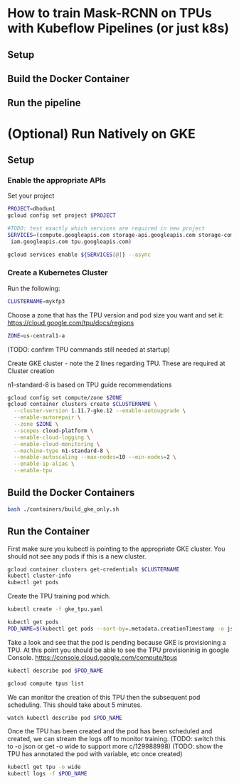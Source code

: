 # How to train Mask-RCNN on TPUs with Kubeflow Pipelines (or just k8s)

## Setup

## Build the Docker Container

## Run the pipeline

# (Optional) Run Natively on GKE


## Setup

### Enable the appropriate APIs

Set your project

```bash
PROJECT=dhodun1
gcloud config set project $PROJECT
```

```bash
#TODO: test exactly which services are required in new project
SERVICES=(compute.googleapis.com storage-api.googleapis.com storage-component.googleapis.com tpu.googleapis.com \
 iam.googleapis.com tpu.googleapis.com)

gcloud services enable ${SERVICES[@]} --async
```


### Create a Kubernetes Cluster

Run the following:

```bash
CLUSTERNAME=mykfp3
```

Choose a zone that has the TPU version and pod size you want and set it:
https://cloud.google.com/tpu/docs/regions

```bash
ZONE=us-central1-a
```

(TODO: confirm TPU commands still needed at startup)
 
Create GKE cluster - note the 2 lines regarding TPU. These are required at Cluster creation

n1-standard-8 is based on TPU guide recommendations

```bash
gcloud config set compute/zone $ZONE
gcloud container clusters create $CLUSTERNAME \
  --cluster-version 1.11.7-gke.12 --enable-autoupgrade \
  --enable-autorepair \
  --zone $ZONE \
  --scopes cloud-platform \
  --enable-cloud-logging \
  --enable-cloud-monitoring \
  --machine-type n1-standard-8 \
  --enable-autoscaling --max-nodes=10 --min-nodes=2 \
  --enable-ip-alias \
  --enable-tpu 
```

## Build the Docker Containers

```bash
bash ./containers/build_gke_only.sh 
```

## Run the Container

First make sure you kubectl is pointing to the appropriate GKE cluster. You should not see any pods if this is a new cluster.

```bash
gcloud container clusters get-credentials $CLUSTERNAME
kubectl cluster-info
kubectl get pods
```

Create the TPU training pod which.

```bash
kubectl create -f gke_tpu.yaml
```

```bash
kubectl get pods
POD_NAME=$(kubectl get pods --sort-by=.metadata.creationTimestamp -o jsonpath="{.items[0].metadata.name}")
```

Take a look and see that the pod is pending because GKE is provisioning a TPU. At this point you should be able to see the TPU provisioninig in google Console.
https://console.cloud.google.com/compute/tpus

```bash
kubectl describe pod $POD_NAME
```

```bash
gcloud compute tpus list
```

We can monitor the creation of this TPU then the subsequent pod scheduling. This should take about 5 minutes.

```bash
watch kubectl describe pod $POD_NAME
```

Once the TPU has been created and the pod has been scheduled and created, we can stream the logs off to monitor training.
(TODO: switch this to -o json or get -o wide to support more c/129988998)
(TODO: show the TPU has annotated the pod with variable, etc once created)
```bash
kubectl get tpu -o wide
kubectl logs -f $POD_NAME
```